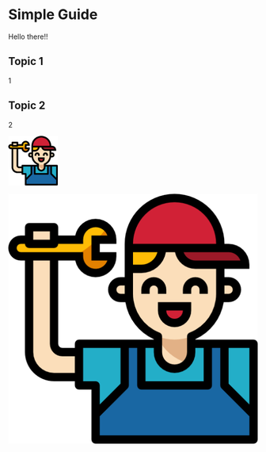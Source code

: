# Simple Guide

Hello there!!

## Topic 1

1

## Topic 2

2

<img src="./test.png" height="100px">

![test image](./test.png)



